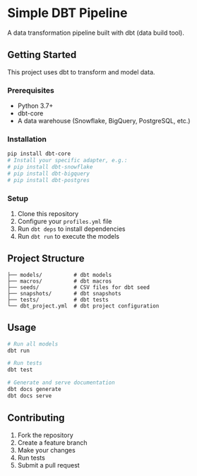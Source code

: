 # Simple DBT Pipeline

A data transformation pipeline built with dbt (data build tool).

## Getting Started

This project uses dbt to transform and model data. 

### Prerequisites

- Python 3.7+
- dbt-core
- A data warehouse (Snowflake, BigQuery, PostgreSQL, etc.)

### Installation

```bash
pip install dbt-core
# Install your specific adapter, e.g.:
# pip install dbt-snowflake
# pip install dbt-bigquery
# pip install dbt-postgres
```

### Setup

1. Clone this repository
2. Configure your `profiles.yml` file
3. Run `dbt deps` to install dependencies
4. Run `dbt run` to execute the models

## Project Structure

```
├── models/          # dbt models
├── macros/          # dbt macros
├── seeds/           # CSV files for dbt seed
├── snapshots/       # dbt snapshots
├── tests/           # dbt tests
└── dbt_project.yml  # dbt project configuration
```

## Usage

```bash
# Run all models
dbt run

# Run tests
dbt test

# Generate and serve documentation
dbt docs generate
dbt docs serve
```

## Contributing

1. Fork the repository
2. Create a feature branch
3. Make your changes
4. Run tests
5. Submit a pull request
